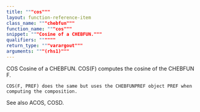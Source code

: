 ```yaml
---
title: """cos"""
layout: function-reference-item
class_name: """chebfun"""
function_name: """cos"""
snippet: """Cosine of a CHEBFUN."""
qualifiers: """"""
return_type: """varargout"""
arguments: """(rhs1)"""
---
```


 COS   Cosine of a CHEBFUN.
    COS(F) computes the cosine of the CHEBFUN F.
 
    COS(F, PREF) does the same but uses the CHEBFUNPREF object PREF when
    computing the composition.
 
  See also ACOS, COSD.

